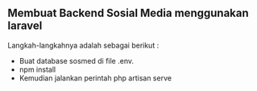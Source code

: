 ## Membuat Backend Sosial Media menggunakan laravel

Langkah-langkahnya adalah sebagai berikut :

- Buat database sosmed di file .env.
- npm install
- Kemudian jalankan perintah php artisan serve


